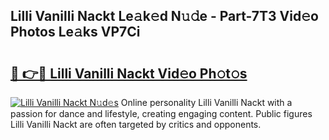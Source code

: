 ## Lilli Vanilli Nackt Le𝚊k𝚎d N𝚞𝚍e - Part-7T3 Vid𝚎o Photos Le𝚊ks VP7Ci

# <h2><a href="http://fbax0pl.evod.top/?m=Lilli+Vanilli+Nackt">🔗 👉🔴 Lilli Vanilli Nackt Vid𝚎o Ph𝚘t𝚘s</a></h2>

[![Lilli Vanilli Nackt N𝚞d𝚎s](https://i.imgur.com/8V9OHl7.gif)](http://fbax0pl.evod.top/?m=Lilli+Vanilli+Nackt)
Online personality Lilli Vanilli Nackt with a passion for dance and lifestyle, creating engaging content. Public figures Lilli Vanilli Nackt are often targeted by critics and opponents. 
